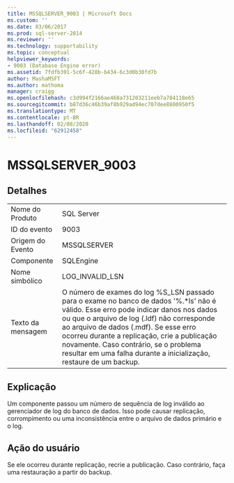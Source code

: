 ```yaml
---
title: MSSQLSERVER_9003 | Microsoft Docs
ms.custom: ''
ms.date: 03/06/2017
ms.prod: sql-server-2014
ms.reviewer: ''
ms.technology: supportability
ms.topic: conceptual
helpviewer_keywords:
- 9003 (Database Engine error)
ms.assetid: 7fdfb391-5c6f-428b-b434-6c3d0b30fd7b
author: MashaMSFT
ms.author: mathoma
manager: craigg
ms.openlocfilehash: c3d994f2166ae468a731203211eeb7a784118e65
ms.sourcegitcommit: b87d36c46b39af8b929ad94ec707dee8800950f5
ms.translationtype: MT
ms.contentlocale: pt-BR
ms.lasthandoff: 02/08/2020
ms.locfileid: "62912458"
---
```

# <a name="mssqlserver_9003"></a>MSSQLSERVER_9003
    
## <a name="details"></a>Detalhes  
  
|||  
|-|-|  
|Nome do Produto|SQL Server|  
|ID do evento|9003|  
|Origem do Evento|MSSQLSERVER|  
|Componente|SQLEngine|  
|Nome simbólico|LOG_INVALID_LSN|  
|Texto da mensagem|O número de exames do log %S_LSN passado para o exame no banco de dados '%.*ls' não é válido. Esse erro pode indicar danos nos dados ou que o arquivo de log (.ldf) não corresponde ao arquivo de dados (.mdf). Se esse erro ocorreu durante a replicação, crie a publicação novamente. Caso contrário, se o problema resultar em uma falha durante a inicialização, restaure de um backup.|  
  
## <a name="explanation"></a>Explicação  
 Um componente passou um número de sequência de log inválido ao gerenciador de log do banco de dados. Isso pode causar replicação, corrompimento ou uma inconsistência entre o arquivo de dados primário e o log.  
  
## <a name="user-action"></a>Ação do usuário  
 Se ele ocorreu durante replicação, recrie a publicação. Caso contrário, faça uma restauração a partir do backup.  
  
  
